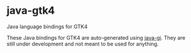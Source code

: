 # java-gtk4
Java language bindings for GTK4

These Java bindings for GTK4 are auto-generated using [java-gi](https://github.com/jwharm/java-gi). They are still under development and not meant to be used for anything.
